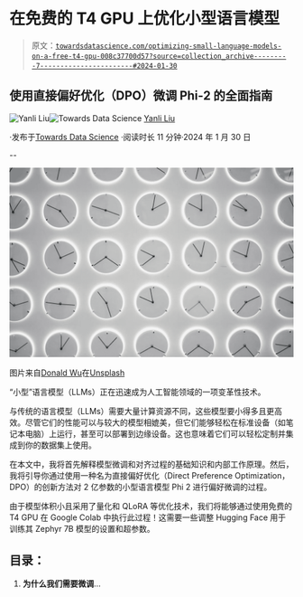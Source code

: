 # 在免费的 T4 GPU 上优化小型语言模型

> 原文：[`towardsdatascience.com/optimizing-small-language-models-on-a-free-t4-gpu-008c37700d57?source=collection_archive---------7-----------------------#2024-01-30`](https://towardsdatascience.com/optimizing-small-language-models-on-a-free-t4-gpu-008c37700d57?source=collection_archive---------7-----------------------#2024-01-30)

## 使用直接偏好优化（DPO）微调 Phi-2 的全面指南

[](https://medium.com/@yanli.liu?source=post_page---byline--008c37700d57--------------------------------)![Yanli Liu](https://medium.com/@yanli.liu?source=post_page---byline--008c37700d57--------------------------------)[](https://towardsdatascience.com/?source=post_page---byline--008c37700d57--------------------------------)![Towards Data Science](https://towardsdatascience.com/?source=post_page---byline--008c37700d57--------------------------------) [Yanli Liu](https://medium.com/@yanli.liu?source=post_page---byline--008c37700d57--------------------------------)

·发布于[Towards Data Science](https://towardsdatascience.com/?source=post_page---byline--008c37700d57--------------------------------) ·阅读时长 11 分钟·2024 年 1 月 30 日

--

![](img/658323d7ef569529110ababc07d7f772.png)

图片来自[Donald Wu](https://unsplash.com/@donaldwuid?utm_source=medium&utm_medium=referral)在[Unsplash](https://unsplash.com/?utm_source=medium&utm_medium=referral)

“小型”语言模型（LLMs）正在迅速成为人工智能领域的一项变革性技术。

与传统的语言模型（LLMs）需要大量计算资源不同，这些模型要小得多且更高效。尽管它们的性能可以与较大的模型相媲美，但它们能够轻松在标准设备（如笔记本电脑）上运行，甚至可以部署到边缘设备。这也意味着它们可以轻松定制并集成到你的数据集上使用。

在本文中，我将首先解释模型微调和对齐过程的基础知识和内部工作原理。然后，我将引导你通过使用一种名为直接偏好优化（Direct Preference Optimization，DPO）的创新方法对 2 亿参数的小型语言模型 Phi 2 进行偏好微调的过程。

由于模型体积小且采用了量化和 QLoRA 等优化技术，我们将能够通过使用免费的 T4 GPU 在 Google Colab 中执行此过程！这需要一些调整 Hugging Face 用于训练其 Zephyr 7B 模型的设置和超参数。

## 目录：

1.  **为什么我们需要微调**…
